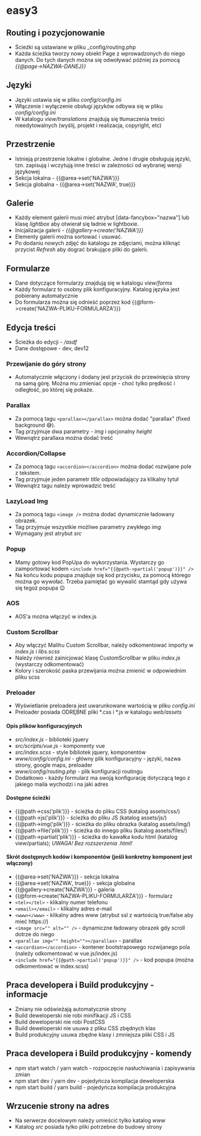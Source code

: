 # easy3

## Routing i pozycjonowanie
* Ścieżki są ustawiane w pliku _config/routing.php
* Każda ścieżka tworzy nowy obiekt Page z wprowadzonych do niego danych. Do tych danych można się odwoływać później za pomocą _{{@page->NAZWA-DANEJ}}_

## Języki
* Języki ustawia się w pliku _config/config.ini_
* Włączenie i wyłączenie obsługi języków odbywa się w pliku _config/config.ini_
* W katalogu _view/translations_ znajdują się tłumaczenia treści nieedytowalnych (wyślij, projekt i realizacja, copyright, etc)

## Przestrzenie
* Istnieją przestrzenie lokalne i globalne. Jedne i drugie obsługują języki, tzn. zapisują i wczytują inne treści w zależności od wybranej wersji językowej
* Sekcja lokalna - {{@area->set('NAZWA')}}
* Sekcja globalna - {{@area->set('NAZWA', true)}}

## Galerie
* Każdy element galerii musi mieć atrybut [data-fancybox="nazwa"] lub klasę _lightbox_ aby otwierał się ładnie w lightboxie.
* Inicjalizacja galerii - _{{@gallery->create('NAZWA')}}_
* Elementy galerii można sortować i usuwać.
* Po dodaniu nowych zdjęć do katalogu ze zdjęciami, można kliknąć przycist _Refresh_ aby dograć brakujące pliki do galerii.

## Formularze
* Dane dotyczące formularzy znajdują się w katalogu _view/forms_
* Każdy formularz to osobny plik konfiguracyjny. Katalog języka jest pobierany automatycznie
* Do formularza można się odnieść poprzez kod {{@form->create('NAZWA-PLIKU-FORMULARZA')}}

## Edycja treści
* Ścieżka do edycji - _/asdf_
* Dane dostępowe - dev, dev12

### Przewijanie do góry strony
* Automatycznie włączony i dodany jest przycisk do przewinięcia strony na samą górę. Można mu zmieniać opcje - choć tylko prędkość i odległość, po której się pokaże.

### Parallax
* Za pomocą tagu `<parallax></parallax>` można dodać "parallax" (fixed background 😅).
* Tag przyjmuje dwa parametry - _img_ i opcjonalny _height_
* Wewnątrz parallaxa można dodać treść

### Accordion/Collapse
* Za pomocą tagu `<accordion></accordion>` można dodać rozwijane pole z tekstem.
* Tag przyjmuje jeden parametr _title_ odpowiadający za klikalny tytuł
* Wewnątrz tagu należy wprowadzić treść

### LazyLoad Img
* Za pomocą tagu `<image />` można dodać dynamicznie ładowany obrazek.
* Tag przyjmuje wszystkie możliwe parametry zwykłego _img_
* Wymagany jest atrybut _src_

### Popup
* Mamy gotowy kod PopUpa do wykorzystania. Wystarczy go zaimportować kodem `<include href="{{@path->partial('popup')}}" />`
* Na końcu kodu popupa znajduje się kod przycisku, za pomocą którego można go wywołać. Trzeba pamiętać go wywalić stamtąd gdy używa się tegoż popupa 😉

### AOS
* AOS'a można włączyć w index.js

### Custom Scrollbar
* Aby włączyć Malihu Custom Scrollbar, należy odkomentować importy w _index.js_ i _libs.scss_
* Należy również zainicjować klasę CustomScrollbar w pliku _index.js_ (wystarczy odkomentować)
* Kolory i szerokość paska przewijania można zmienić w odpowiednim pliku scss

### Preloader
* Wyświetlanie preloadera jest uwarunkowane wartością w pliku _config.ini_
* Preloader posiada ODRĘBNE pliki *.css i *.js w katalogu _web/assets_

#### Opis plików konfiguracyjnych
* *src/index.js* - biblioteki jquery
* *src/scripts/vue.js* - komponenty vue
* *src/index.scss* - style bibliotek jquery, komponentów
* *www/config/config.ini* - główny plik konfiguracyjny - języki, nazwa strony, google maps, preloader
* *www/config/routing.php* - plik konfiguracji routingu
* Dodatkowo - każdy formularz ma swoją konfigurację dotyczącą tego z jakiego maila wychodzi i na jaki adres

#### Dostępne ścieżki
* {{@path->css('plik')}} - ścieżka do pliku CSS (katalog assets/css/)
* {{@path->js('plik')}} - ścieżka do pliku JS (katalog assets/js/)
* {{@path->img('plik')}} - ścieżka do pliku obrazka (katalog assets/img/)
* {{@path->file('plik')}} - ścieżka do innego pliku (katalog assets/files/)
* {{@path->partial('plik')}} - ścieżka do kawałka kodu html (katalog view/partials); *UWAGA! Bez rozszerzenia .html!*

#### Skrót dostępnych kodów i komponentów (jeśli konkretny komponent jest włączony)
* {{@area->set('NAZWA')}} - sekcja lokalna
* {{@area->set('NAZWA', true)}} - sekcja globalna
* {{@gallery->create('NAZWA')}} - galeria
* {{@form->create('NAZWA-PLIKU-FORMULARZA')}} - formularz
* `<tel></tel>` - klikalny numer telefonu
* `<email></email>` - klikalny adres e-mail
* `<www></www>` - klikalny adres www (atrybut ssl z wartością true/false aby mieć https://)
* `<image src="" alt="" />` - dynamiczne ładowany obrazek gdy scroll dotrze do niego
* `<parallax img="" height=""></parallax>` - parallax
* `<accordion></accordion>` - kontener bootstrapowego rozwijanego pola (należy odkomentować w vue.js/index.js)
* `<include href="{{@path->partial('popup')}}" />` - kod popupa (można odkomentować w index.scss)

## Praca developera i Build produkcyjny - informacje
* Zmiany nie odświeżają automatycznie strony
* Build deweloperski nie robi minifikacji JS i CSS
* Build deweloperski nie robi PostCSS
* Build deweloperski nie usuwa z pliku CSS zbędnych klas
* Build produkcyjny usuwa zbędne klasy i zmniejsza pliki CSS i JS

## Praca developera i Build produkcyjny - komendy
* npm start watch / yarn watch - rozpoczęcie nasłuchiwania i zapisywania zmian
* npm start dev / yarn dev - pojedyńcza kompilacja deweloperska
* npm start build / yarn build - pojedyńcza kompilacja produkcyjna

## Wrzucenie strony na adres
* Na serwerze docelowym należy umieścić tylko katalog *www*
* Katalog *src* posiada tylko pliki potrzebne do budowy strony